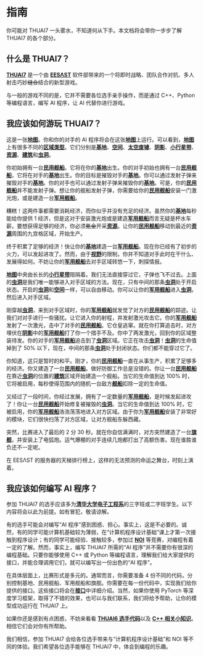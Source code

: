 # 指南

你可能对 THUAI7 一头雾水，不知道何从下手。本文档将会带你一步步了解 THUAI7 的各个部分。

## 什么是 THUAI7？

[**THUAI7**](https://github.com/eesast/THUAI7) 是一个由 [**EESΛST**](https://eesast.com/) 软件部带来的一个将即时战略、团队合作对抗、多人射击巧妙~~缝合~~结合的新型游戏。

与一般的游戏不同的是，它并不需要各位选手亲手操作，而是通过 C++、Python 等编程语言，编写 AI 程序，让 AI 代替你进行游戏。

## 我应该如何游玩 THUAI7？

这是一张[**地图**](../map/map.md)。你和你的对手的 AI 程序将会在这张[**地图**](../map/map.md)上运行。可以看到，[**地图**](../map/map.md)上有很多不同的[**区域类型**](../map/placetype.md)。它们分别是[**基地**](../map/placetype.md#基地home)、[**空间**](../map/placetype.md#空间space)、[**太空废墟**](../map/placetype.md#太空废墟ruin)、[**阴影**](../map/placetype.md#阴影shadow)、[**小行星带**](../map/placetype.md#小行星带asteroid)、[**资源**](../map/placetype.md#资源resource)、[**建筑**](../map/placetype.md#建筑construction)和[**虫洞**](../map/placetype.md#虫洞wormhole)。

你初始拥有一台[**民用舰船**](../ship/civilship.md)。它将在你的[**基地**](../map/placetype.md#基地home)出生。你的对手初始也拥有一台[**民用舰船**](../ship/civilship.md)，它将在对手的[**基地**](../map/placetype.md#基地home)出生。你的目标是摧毁对手的[**基地**](../map/home.md)。你可以通过发射子弹来摧毁对手的[**基地**](../map/home.md)。你的对手也可以通过发射子弹来摧毁你的[**基地**](../map/home.md)。可是，你的[**民用舰船**](../ship/civilship.md)并不能发射子弹。想让你的舰船发射子弹，你需要给你的[**民用舰船**](../ship/civilship.md)安装一门激光炮，或是建造一台[**军用舰船**](../ship/warship.md)。

糟糕！这两件事都需要消耗经济，而你似乎并没有充足的经济。虽然你的[**基地**](../map/home.md)每秒能给你提供 1 经济，但是这对于安装激光炮或是建造[**军用舰船**](../ship/warship.md)而言无疑是杯水车薪。要想获得足够的经济，你必须~~氪金~~开采[**资源**](../map/placetype.md#资源resource)。让你的[**民用舰船**](../ship/civilship.md)移动到最近的[**资源**](../map/placetype.md#资源resource)周围的九宫格区域，开始生产。

终于积累了足够的经济！快让你的[**基地**](../map/home.md)建造一台[**军用舰船**](../ship/warship.md)。现在你已经有了初步的火力，可以发起进攻了。然而，由于[**视野**](../mechanics/view.md)的限制，你并不知道对手此时在干什么、发展得如何。不妨让你的[**军用舰船**](../ship/warship.md)去对手区域转悠一下，刺探情报。

[**地图**](../map/map.md)中央由长长的[**小行星带**](../map/placetype.md#小行星带asteroid)阻隔着。我们无法直接穿过它，子弹也飞不过去。上面的[**虫洞**](../map/wormhole.md)是我们唯一能够进入对手区域的方法。现在，只有中间的那条[**虫洞**](../map/wormhole.md)处于开启状态。开启的[**虫洞**](../map/wormhole.md)和[**空间**](../map/placetype.md#空间space)一样，可以自由移动。你可以让你的[**军用舰船**](../ship/warship.md)进入[**虫洞**](../map/wormhole.md)，然后进入对手区域。

刚穿越[**虫洞**](../map/wormhole.md)，来到对手区域时，你的[**军用舰船**](../ship/warship.md)就发觉了对方的[**民用舰船**](../ship/civilship.md)的踪迹。让我们对对手进行一些骚扰。让它进入你的射程，并发射激光攻击它。你的[**军用舰船**](../ship/warship.md)发射了一次激光，击中了对手的[**民用舰船**](../ship/civilship.md)。它仓皇逃窜。就在你打算追击时，对方埋伏在[**阴影**](../map/placetype.md#阴影shadow)中的[**军用舰船**](../ship/warship.md)打了你一个措手不及。你中了两发激光，回到你的区域整装待发。你的对手的[**军用舰船**](../ship/warship.md)追击到了[**虫洞**](../map/placetype.md#虫洞wormhole)区域。它正在攻击[**虫洞**](../map/wormhole.md)！[**虫洞**](../map/wormhole.md)的生命值掉到了 50% 以下，现在，中间的那条[**虫洞**](../map/wormhole.md)处于封闭状态。你们都不能穿过它了。

你知道，这只是暂时的和平。刚才，你的[**民用舰船**](../ship/civilship.md)一直在从事生产，积累了足够多的经济。你又建造了一台[**民用舰船**](../ship/civilship.md)。做好防御工作总是没错的。你让一台[**民用舰船**](../ship/civilship.md)在靠近[**虫洞**](../map/placetype.md#虫洞wormhole)的位置的[**建筑**](../map/placetype.md#建筑construction)区域开始建造一个舰船。当它的生命值到达 100% 时，它将被启用，每秒使得范围内的随机一台敌方[**舰船**](../ship/ship.md)扣除一定的生命值。

又经过了一段时间，你经过发展，拥有了一定数量的[**军用舰船**](../ship/warship.md)，是时候发起进攻了！你让一台[**民用舰船**](../ship/civilship.md)开始修复被摧毁的[**虫洞**](../map/wormhole.md)。当它的生命值到达 100% 时，它被启用，你的[**军用舰船**](../ship/warship.md)浩浩荡荡地进入对方区域。由于你为[**军用舰船**](../ship/warship.md)安装了非常好的模块，它们很快扫荡了对方区域，让对方舰船东躲西藏。

突然，比赛进入了最后的 2 分 30 秒。就在你自信满满时，对方突然建造了一台[**旗舰**](../ship/flagship.md)，并安装上了电弧炮。运气爆棚的对手连续几炮都打出了高额伤害。现在谁胜谁负还不一定呢。

在 EESΛST 的服务器的天梯排行榜上，这样的无法预测的命运之舞台，时刻上演着。

## 我应该如何编写 AI 程序？

参加 THUAI7 的选手应该多为[**清华大学**](https://www.tsinghua.edu.cn/)[**电子工程系**](https://www.ee.tsinghua.edu.cn/)的三字班或二字班学生。以下内容将会以此为前提。如有冒犯，敬请谅解。

有的选手可能会对编写“AI 程序”感到困惑、担心。事实上，这是不必要的。诚然，有的同学可能计算机基础较为薄弱，在“计算机程序设计基础”课上才第一次接触到程序设计；有的同学可能经验、接触较多，参加过 [**NOI**](https://www.noi.cn/) 等竞赛，对编程有着一定的了解。然而，事实上，编写 THUAI7 所需的“AI 程序”并不需要你有很深的编程基础。只要你能够使用 C++ 或 Python 等编程语言，理解我们给大家提供的接口，并能合理调用它们，就可以编写出一份出色的“AI 程序”。

在具体层面上，比赛形式是多元的。通常而言，你需要准备 4 份不同的代码，分别控制基地、民用舰船、军用舰船和旗舰。你需要在每一份代码中，实现我们给你提供的接口。这些接口将会在[**接口**](../interface/interface.md)中详细介绍。当然，如果你使用 PyTorch 等深度学习框架，取得了不错的效果，也可以与我们联系，我们将给予帮助，让你的模型成功运行在 THUAI7 上。

如果你还是感到有点困惑，不妨来看看 [**THUAI6 选手代码**](https://github.com/eesast/THUAI6/tree/dev/players)以及 [**C++ 相关小知识**](../faq/cpptips.md)。相信它们会对你有所帮助。

我们相信，参加 THUAI7 会给各位选手带来与“计算机程序设计基础”和 NOI 等不同的体验。我们希望各位选手能够在 THUAI7 中，体会到编程的乐趣。